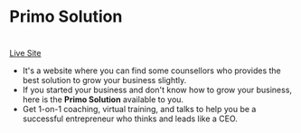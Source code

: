 # Primo Solution<h1>

[Live Site](https://primo-solutions.netlify.app/)
* It's a website where you can find some counsellors who provides the best solution to grow your business slightly.
* If you started your business and don't know how to grow your business, here is the **Primo Solution** available to you.
* Get 1-on-1 coaching, virtual training, and talks to help you be a successful entrepreneur who thinks and leads like a CEO. 
